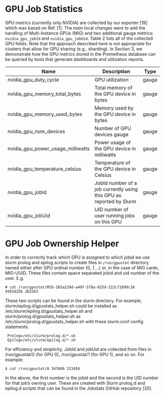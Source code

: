 # GPU Job Statistics

GPU metrics (currently only NVIDIA) are collected by our exporter [19] which was based on Ref. [1]. The main local changes were to add the handling of Multi-Instance GPUs (MIG) and two additional gauge metrics: `nvidia_gpu_jobId` and `nvidia_gpu_jobUid`. Table 2 lists all of the collected GPU fields. Note that the approach described here is not appropriate for clusters that allow for GPU sharing (e.g., sharding). In Section 3, we demonstrate how the GPU metrics stored in the Prometheus database can be queried by tools that generate dashboards and utilization reports.

| Name | Description | Type |
| ---- | ----------- | ---- |
| nvidia_gpu_duty_cycle | GPU utilization | gauge |
| nvidia_gpu_memory_total_bytes | Total memory of the GPU device in bytes | gauge |
| nvidia_gpu_memory_used_bytes  | Memory used by the GPU device in bytes  | gauge |
| nvidia_gpu_num_devices        | Number of GPU devices gauge | gauge |
| nvidia_gpu_power_usage_milliwatts | Power usage of the GPU device in milliwatts | gauge |
| nvidia_gpu_temperature_celsius    | Temperature of the GPU device in Celsius | gauge |
| nvidia_gpu_jobId | JobId number of a job currently using this GPU as reported by Slurm | gauge |
| nvidia_gpu_jobUid | UID number of user running jobs on this GPU | gauge |

# GPU Job Ownership Helper

In order to correctly track which GPU is assigned to which jobid we use slurm prolog and epilog scripts to create files in ```/run/gpustat``` directory named either after GPU ordinal number (0, 1, ..) or, in the case of MIG cards, MIG-UUID. These files contain space separated jobid and uid number of the user. E.g.
```
# cat /run/gpustat/MIG-265a219d-a49f-578a-825d-222c72699c16
45916256 262563
```
These two scripts can be found in the slurm directory. For example, slurm/epilog.d/gpustats_helper.sh could be installed as /etc/slurm/epilog.d/gpustats_helper.sh and slurm/prolog.d/gpustats_helper.sh as /etc/slurm/prolog.d/gpustats_helper.sh with these slurm.conf config statements:
```
 Prolog=/etc/slurm/prolog.d/*.sh
 Epilog=/etc/slurm/epilog.d/*.sh
```

For efficiency and simplicity, JobId and jobUid are collected from files in /run/gpustat/0 (for GPU 0), /run/gpustat/1 (for GPU 1), and so on. For example:

```
$ cat /run/gpustat/0 247609 223456
```

In the above, the first number is the jobid and the second is the UID number for that job’s owning user. These are created with Slurm prolog.d and epilog.d scripts that can be found in the Jobstats GitHub repository [20].

